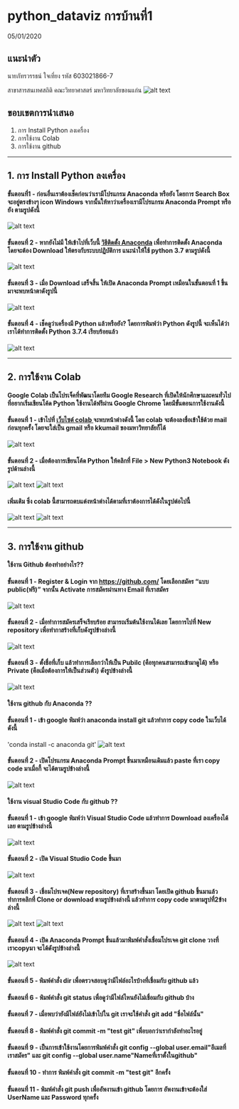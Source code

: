 # python_dataviz การบ้านที่1
05/01/2020
## แนะนำตัว
นายภัทรวรรธน์ ใจเที่ยง รหัส 603021866-7

สาขาสารสนเทศสถิติ คณะวิทยาศาสตร์ มหาวิทยาลัยขอนแก่น
![alt text](name.jpg)

## ขอบเขตการนำเสนอ
 1. การ Install Python ลงเครื่อง 
 2. การใช้งาน Colab
 3. การใช้งาน github
 ______________________________________

## 1. การ Install Python ลงเครื่อง
#### ขั้นตอนที่1 - ก่อนอื่นเราต้องเช็คก่อนว่าเรามีโปรแกรม Anaconda หรือยัง โดยการ Search Box จะอยู่ตรงข้างๆ icon Windows จากนั้นให้หาว่าเครื่องเรามีโปรแกรม Anaconda Prompt หรือยัง ตามรูปดังนี้
![alt text](a.png)
#### ขั้นตอนที่ 2 - หากยังไม่มี ให้เข้าไปที่เว็บนี้ [วิธีติดตั้ง Anaconda](https://medium.com/@saichonjaiyen/%E0%B8%81%E0%B8%B2%E0%B8%A3%E0%B8%95%E0%B8%B4%E0%B8%94%E0%B8%95%E0%B8%B1%E0%B9%89%E0%B8%87-anaconda-%E0%B8%9A%E0%B8%99-windows-4dbf02068792/) เพื่อทำการติดตั้ง Anaconda โดยจะต้อง Download ให้ตรงกับระบบปฏิบัติการ แนะนำให้ใช้ python 3.7 ตามรูปดังนี้
![alt text](b.png) 
#### ขั้นตอนที่ 3 - เมื่อ Download เสร็จสิ้น ให้เปิด Anaconda Prompt เหมือนในขั้นตอนที่ 1 ขึ้นมาจะพบหน้าตาดังรูปนี้
![alt text](c.png)
#### ขั้นตอนที่ 4 - เช็คดูว่าเครื่องมี Python แล้วหรือยัง? โดยการพิมพ์ว่า Python ดังรูปนี้ จะเห็นได้ว่าเราได้ทำการติดตั้ง Python 3.7.4 เรียบร้อยแล้ว
![alt text](d.png)
_______________________________________

## 2. การใช้งาน Colab
#### Google Colab เป็นโปรเจ็คที่พัฒนาโดยทีม Google Research ที่เปิดให้นักศึกษาและคนทั่วไปที่อยากเริ่มเขียนโค้ด Python ใช้งานได้ฟรีผ่าน Google Chrome โดยมีขั้นตอนการใช้งานดังนี้
#### ขั้นตอนที่ 1 - เข้าไปที่ [เว็บไซต์ colab ](https://colab.research.google.com) จะพบหน้าต่างดังนี้ โดย colab จะต้องลงชื่อเข้าใช้ด้วย mail ก่อนทุกครั้ง โดยจะใส่เป็น gmail หรือ kkumail ของมหาวิทยาลัยก็ได้
![alt text](aa.jpg)
#### ขั้นตอนที่ 2 - เมื่อต้องการเขียนโค้ด Python ให้คลิกที่ File > New Python3 Notebook ดังรูปด้านล่างนี้
![alt text](ab.jpg)
![alt text](ac.jpg)
#### เพิ่มเติม ซึ่ง colab นี้สามารถตบแต่งหน้าต่างได้ตามที่เราต้องการได้ดังในรูปต่อไปนี้
![alt text](ad.jpg)
![alt text](ae.jpg)
________________________________

## 3. การใช้งาน github
#### ใช้งาน Github ต้องทำอย่างไร??
#### ขั้นตอนที่ 1 - Register & Login จาก https://github.com/ โดยเลือกสมัคร “แบบ public(ฟรี)” จากนั้น Activate การสมัครผ่านทาง Email ที่เราสมัคร
![alt text](1.jpg)
#### ขั้นตอนที่ 2 - เมื่อทำการสมัครเสร็จเรียบร้อย สามารถเริ่มต้นใช้งานได้เลย โดยการไปที่ New repository เพื่อทำกาสร้างที่เก็บดังรูปข้างล่างนี้
![alt text](11.jpg)
#### ขั้นตอนที่ 3 - ตั้งชื่อที่เก็บ แล้วทำการเลือกว่าให้เป็น Pubilc (คือทุกคนสามารถเข้ามาดูได้) หรือ Private (คือเมื่อต้องการให้เป็นส่วนตัว) ดังรูปข้างล่างนี้
![alt text](12.jpg)
#### ใช้งาน github กับ Anaconda ??
#### ขั้นตอนที่ 1 - เข้า google พิมพ์ว่า anaconda install git แล้วทำการ copy code ในเว็บได้ดังนี้ 
'conda install -c anaconda git'
![alt text](13.jpg)
#### ขั้นตอนที่ 2 - เปิดโปรแกรม Anaconda Prompt ขึ้นมาเหมือนเดิมแล้ว paste ที่เรา copy code มาเมื่อกี้ จะได้ตามรูปข้างล่างนี้
![alt text](14.jpg)
#### ใช้งาน visual Studio Code กับ github ??
#### ขั้นตอนที่ 1 - เข้า google พิมพ์ว่า Visual Studio Code แล้วทำการ Download ลงเครื่องได้เลย ตามรูปข้างล่างนี้
![alt text](15.jpg)
#### ขั้นตอนที่ 2 - เปิด Visual Studio Code ขึ้นมา
![alt text](16.jpg)
#### ขั้นตอนที่ 3 - เชื่อมโปรเจค(New repository) ที่เราสร้างขึ้นมา โดยเปิด github ขึ้นมาแล้วทำการคลิกที่ Clone or download ตามรูปข้างล่างนี้ แล้วทำการ copy code มาตามรูปที่2ข้างล่างนี้
![alt text](17.jpg)
![alt text](18.jpg)
#### ขั้นตอนที่ 4 - เปิด Anaconda Prompt ขึ้นแล้วมาพิมพ์คำสั่งเชื่อมโปรเจค git clone วางที่เราcopyมา จะได้ดังรูปข้างล่างนี้ 
![alt text](19.jpg)
#### ขั้นตอนที่ 5 - พิมพ์คำสั่ง dir เพื่อตรวจสอบดูว่ามีไฟล์อะไรบ้างที่เชื่อมกับ github แล้ว
#### ขั้นตอนที่ 6 - พิมพ์คำสั่ง git status เพื่อดูว่ามีไฟล์ไหนยังไม่เชื่อมกับ github บ้าง
#### ขั้นตอนที่ 7 - เมื่อพบว่ายังมีไฟล์ยังไม่เข้าไปใน git เราจะใช้คำสั่ง git add "ชื่อไฟล์นั้น"
#### ขั้นตอนที่ 8 - พิมพ์คำสั่ง git commit -m "test git" เพื่อบอกว่าเรากำลังทำอะไรอยู่
#### ขั้นตอนที่ 9 - เป็นการเข้าใช้งานโดยการพิมพ์คำสั่ง git config --global user.email"อีเมลที่เราสมัคร" และ git config --global user.name"Nameที่เราตั้งในgithub"
#### ขั้นตอนที่ 10 - ทำการ พิมพ์คำสั่ง git commit -m "test git" อีกครั้ง
#### ขั้นตอนที่ 11 - พิมพ์คำสั่ง git push เพื่ออัพงานเข้า github โดยการ อัพงานเข้าจะต้องใส่ UserName และ Password ทุกครั้ง
